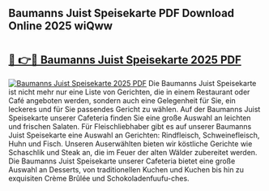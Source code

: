 ## Baumanns Juist Speisekarte PDF Download Online 2025 wiQww

# <h2><a href="http://gce7vrh.nevu.top/?p=Baumanns+Juist+Speisekarte">🔗 👉🔴 Baumanns Juist Speisekarte 2025 PDF</a></h2>

[![Baumanns Juist Speisekarte 2025 PDF](https://i.imgur.com/dBaPXMq.png)](http://gce7vrh.nevu.top/?p=Baumanns+Juist+Speisekarte)
Die Baumanns Juist Speisekarte ist nicht mehr nur eine Liste von Gerichten, die in einem Restaurant oder Café angeboten werden, sondern auch eine Gelegenheit für Sie, ein leckeres und für Sie passendes Gericht zu wählen. Auf der Baumanns Juist Speisekarte unserer Cafeteria finden Sie eine große Auswahl an leichten und frischen Salaten. Für Fleischliebhaber gibt es auf unserer Baumanns Juist Speisekarte eine Auswahl an Gerichten: Rindfleisch, Schweinefleisch, Huhn und Fisch. Unseren Auserwählten bieten wir köstliche Gerichte wie Schaschlik und Steak an, die im Feuer der alten Wälder zubereitet werden. Die Baumanns Juist Speisekarte unserer Cafeteria bietet eine große Auswahl an Desserts, von traditionellen Kuchen und Kuchen bis hin zu exquisiten Crème Brûlée und Schokoladenfuufu-ches.
